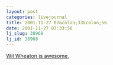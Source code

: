 ```yaml
---
layout: post
categories: livejournal
title: 2001-11-27 07&colon;33&colon;56
date: 2001-11-27 07:33:56
lj_slug: 38968
lj_id: 38968
---
```

[Wil Wheaton is awesome.](http://slashdot.org/articles/01/11/27/0214230.shtml)
